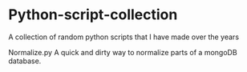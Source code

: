 # Python-script-collection
A collection of random python scripts that I have made over the years


Normalize.py
A quick and dirty way to normalize parts of a mongoDB database.
